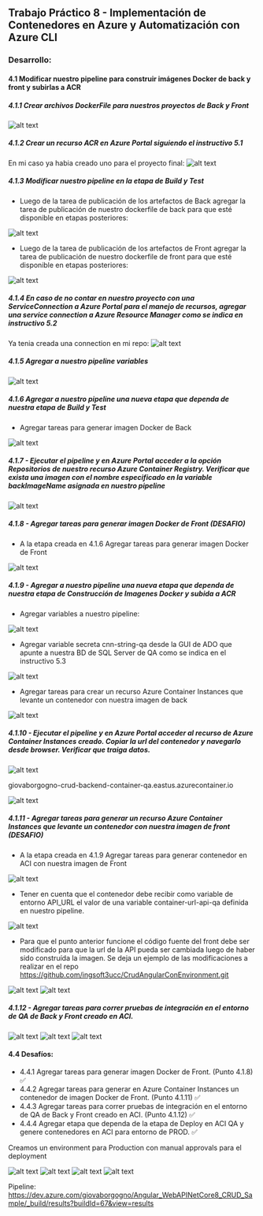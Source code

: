 ## Trabajo Práctico 8 - Implementación de Contenedores en Azure y Automatización con Azure CLI

### Desarrollo:

#### 4.1 Modificar nuestro pipeline para construir imágenes Docker de back y front y subirlas a ACR

##### 4.1.1 Crear archivos DockerFile para nuestros proyectos de Back y Front

![alt text](img/image.png)

##### 4.1.2 Crear un recurso ACR en Azure Portal siguiendo el instructivo 5.1

En mi caso ya habia creado uno para el proyecto final:
![alt text](img/image-1.png)

##### 4.1.3 Modificar nuestro pipeline en la etapa de Build y Test

- Luego de la tarea de publicación de los artefactos de Back agregar la tarea de publicación de nuestro dockerfile de back para que esté disponible en etapas posteriores:

![alt text](img/image-2.png)

- Luego de la tarea de publicación de los artefactos de Front agregar la tarea de publicación de nuestro dockerfile de front para que esté disponible en etapas posteriores:

![alt text](img/image-3.png)

##### 4.1.4 En caso de no contar en nuestro proyecto con una ServiceConnection a Azure Portal para el manejo de recursos, agregar una service connection a Azure Resource Manager como se indica en instructivo 5.2

Ya tenia creada una connection en mi repo:
![alt text](img/image-4.png)

##### 4.1.5 Agregar a nuestro pipeline variables

![alt text](img/image-5.png)

##### 4.1.6 Agregar a nuestro pipeline una nueva etapa que dependa de nuestra etapa de Build y Test

- Agregar tareas para generar imagen Docker de Back

![alt text](img/image-6.png)

##### 4.1.7 - Ejecutar el pipeline y en Azure Portal acceder a la opción Repositorios de nuestro recurso Azure Container Registry. Verificar que exista una imagen con el nombre especificado en la variable backImageName asignada en nuestro pipeline

![alt text](img/image-7.png)

##### 4.1.8 - Agregar tareas para generar imagen Docker de Front (DESAFIO)

- A la etapa creada en 4.1.6 Agregar tareas para generar imagen Docker de Front

![alt text](img/image-8.png)

##### 4.1.9 - Agregar a nuestro pipeline una nueva etapa que dependa de nuestra etapa de Construcción de Imagenes Docker y subida a ACR

- Agregar variables a nuestro pipeline:

![alt text](img/image-5.png)

- Agregar variable secreta cnn-string-qa desde la GUI de ADO que apunte a nuestra BD de SQL Server de QA como se indica en el instructivo 5.3

![alt text](img/image-9.png)

- Agregar tareas para crear un recurso Azure Container Instances que levante un contenedor con nuestra imagen de back

![alt text](img/image-10.png)

##### 4.1.10 - Ejecutar el pipeline y en Azure Portal acceder al recurso de Azure Container Instances creado. Copiar la url del contenedor y navegarlo desde browser. Verificar que traiga datos.

![alt text](img/image-11.png)

giovaborgogno-crud-backend-container-qa.eastus.azurecontainer.io

![alt text](img/image-12.png)

##### 4.1.11 - Agregar tareas para generar un recurso Azure Container Instances que levante un contenedor con nuestra imagen de front (DESAFIO)

- A la etapa creada en 4.1.9 Agregar tareas para generar contenedor en ACI con nuestra imagen de Front

![alt text](img/image-13.png)

- Tener en cuenta que el contenedor debe recibir como variable de entorno API_URL el valor de una variable container-url-api-qa definida en nuestro pipeline.

![alt text](img/image-14.png)

- Para que el punto anterior funcione el código fuente del front debe ser modificado para que la url de la API pueda ser cambiada luego de haber sido construída la imagen. Se deja un ejemplo de las modificaciones a realizar en el repo https://github.com/ingsoft3ucc/CrudAngularConEnvironment.git

![alt text](img/image-15.png)
![alt text](img/image-16.png)

##### 4.1.12 - Agregar tareas para correr pruebas de integración en el entorno de QA de Back y Front creado en ACI.

![alt text](img/image-17.png)
![alt text](img/image-18.png)
![alt text](img/image-19.png)

#### 4.4 Desafíos:

- 4.4.1 Agregar tareas para generar imagen Docker de Front. (Punto 4.1.8) ✅
- 4.4.2 Agregar tareas para generar en Azure Container Instances un contenedor de imagen Docker de Front. (Punto 4.1.11) ✅
- 4.4.3 Agregar tareas para correr pruebas de integración en el entorno de QA de Back y Front creado en ACI. (Punto 4.1.12) ✅
- 4.4.4 Agregar etapa que dependa de la etapa de Deploy en ACI QA y genere contenedores en ACI para entorno de PROD. ✅

Creamos un environment para Production con manual approvals para el deployment

![alt text](img/image-21.png)
![alt text](img/image-20.png)
![alt text](img/image-22.png)
![alt text](img/image-23.png)

Pipeline:
https://dev.azure.com/giovaborgogno/Angular_WebAPINetCore8_CRUD_Sample/_build/results?buildId=67&view=results
